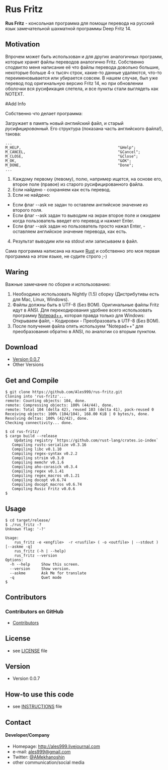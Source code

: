 Rus Fritz
======
**Rus Fritz** - консольная программа для помощи перевода на русский язык замечательной шахматной программы Deep Fritz 14.

## Motivation

Впрочем может быть использован и для других аналогичных программ, которые хранят файлы переводов аналогично Fritz. Собственно сподвигло меня написание её что файлы перевода довольно большие, некоторые больше 4-х тысяч строк, какие-то данные удаляются, что-то переименовывается или убирается совсем.
В нашем случае, был уже перевод под оригинальную версию Fritz 14, но при обновлении оболочки вся русификация слетела, и все пункты стали выглядеть как NOTEXT.

#Add Info

Собственно что делает программа: 

Загружает в память новый _английский_ файл, и старый _русифицированный_. Его структура (показана часть английского файла!), такова:
```
...
M_HELP,                                           "&Help";
M_CANCEL,                                         "&Cancel";
M_CLOSE,                                          "&Close";
M_OK,                                             "&OK";
M_DONE,                                           "Done";
...
```
1. Каждому первому (левому), полю, например ищется, на основе его, второе поле (правое) из старого русифицированного файла.
2. Если найдено - сохраняем как есть перевод.
3. Если не найдено:
 * Если флаг --ask не задан то оставлем английское значение из второго поля.
 * Если флаг --ask задан то выводим на экран второе поле и ожидаем когда пользователь введет его перевод и нажмет Enter.
 * Если флаг --ask задан но пользователь просто нажал Enter, - оставляем английское значение перевода, как есть.
4. Результат выводим или на stdout или записываем в  файл.

Сама программа написана на языке [Rust](https://www.rust-lang.org/) и собственно это моя первая программа на этом языке, не судите строго ;-) 

## Waring
Важные замечание по сборке и использованию:
1. Необходимо использовать Nightly (1.5) сборку (Дистрибутивы есть для Mac, Linux, Windows). 
2. Файлы должны быть в UTF-8 (Без BOM). Оригинальные файлы Fritz идут в ANSI. 	Для перекодирования удобнее всего использовать программу [Notepad++](https://notepad-plus-plus.org), которая правда только для  Windows: Открываем файл, - Кодировки - Преобразовать в UTF-8 (Без BOM).
3. После получения файла опять используем "Notepad++" для преобразования обратно в ANSI, по аналогии со вторым пунктом.

## Download
* [Version 0.0.7](https://github.com/Ales999/rus-fritz/archive/master.zip)
* Other Versions

## Get and Compile
```
$ git clone https://github.com/Ales999/rus-fritz.git
Cloning into 'rus-fritz'...
remote: Counting objects: 104, done.
remote: Compressing objects: 100% (44/44), done.
remote: Total 104 (delta 42), reused 103 (delta 41), pack-reused 0
Receiving objects: 100% (104/104), 168.00 KiB | 0 bytes/s, done.
Resolving deltas: 100% (42/42), done.
Checking connectivity... done.

$ cd rus-fritz/
$ cargo build --release
    Updating registry `https://github.com/rust-lang/crates.io-index`
   Compiling rustc-serialize v0.3.16
   Compiling libc v0.1.10
   Compiling regex-syntax v0.2.2
   Compiling strsim v0.3.0
   Compiling memchr v0.1.6
   Compiling aho-corasick v0.3.4
   Compiling regex v0.1.41
   Compiling regex_macros v0.1.21
   Compiling docopt v0.6.74
   Compiling docopt_macros v0.6.74
   Compiling Rusic Fritz v0.0.6
$   
```

## Usage
```
$ cd target/release/
$ ./rus_fritz -?
Unknown flag: '-?'

Usage:
	rus_fritz -e <engfile>  -r <rusfile> ( -o <outfile> | --stdout ) [--askme -q]
	rus_fritz (-h | --help)
	rus_fritz --version
Options:
  -h --help		Show this screen.
  --version		Show version.
  --askme		Ask Me for translate
  -q			Quet mode
$
```

## Contributors

### Contributors on GitHub
* [Contributors](https://github.com/Ales999/rus-fritz/graphs/contributors)


## License 
* see [LICENSE](https://github.com/Ales999/rus-fritz/blob/master/LICENSE) file

## Version 
* Version 0.0.7

## How-to use this code
* see [INSTRUCTIONS](https://github.com/Ales999/rus-fritz/blob/master/INSTRUCTIONS.md) file

## Contact
#### Developer/Company
* Homepage:  http://ales999.livejournal.com
* e-mail:  ales999@gmail.com
* Twitter: [@AMekhanoshin](https://twitter.com/AMekhanoshin "AMekhanoshin on twitter")
* other communication/social media
